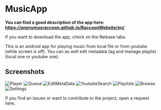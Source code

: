 # MusicApp

**You can find a good description of the app here: https://anonymusraccoon.github.io/RaccoonWebsite/en/**

If you want to download the app, check on the Release tabs.

This is an android app for playing music from local file or from youtube (while screen is off). You can as well edit metadata tag and manage playlist (local one or youtube one).

## Screenshots
![Player](https://raw.githubusercontent.com/AnonymusRaccoon/MusicApp/master/Screenshots/Player.jpg)
![Queue](https://raw.githubusercontent.com/AnonymusRaccoon/MusicApp/master/Screenshots/Queue.jpg)
![EditMetaData](https://raw.githubusercontent.com/AnonymusRaccoon/MusicApp/master/Screenshots/EditMetaData.jpg)
![YoutubeSearch](https://raw.githubusercontent.com/AnonymusRaccoon/MusicApp/master/Screenshots/YoutubeSearch.jpg)
![Playlists](https://raw.githubusercontent.com/AnonymusRaccoon/MusicApp/master/Screenshots/Playlists.jpg)
![Browse](https://raw.githubusercontent.com/AnonymusRaccoon/MusicApp/master/Screenshots/Browse.jpg)
![Settings](https://raw.githubusercontent.com/AnonymusRaccoon/MusicApp/master/Screenshots/Settings.jpg)

If you find an issues or want to contribute to the project, open a request here. 
